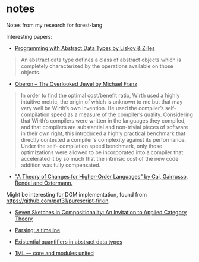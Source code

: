 # notes
Notes from my research for forest-lang

Interesting papers:

* [Programming with Abstract Data Types by Liskov & Zilles](http://citeseerx.ist.psu.edu/viewdoc/download?doi=10.1.1.136.3043&rep=rep1&type=pdf)

> An abstract data type defines a class of abstract objects which is completely characterized by the operations available on those objects.

* [Oberon – The Overlooked Jewel by Michael Franz](http://citeseerx.ist.psu.edu/viewdoc/download?doi=10.1.1.90.7173&rep=rep1&type=pdf)

> In order to find the optimal cost/benefit ratio, Wirth used a highly intuitive metric, the origin of which is unknown to me but that may very well be Wirth’s own invention. He used the compiler’s self-compilation speed as a measure of the compiler’s quality. Considering that Wirth’s compilers were written in the languages they compiled, and that compilers are substantial and non-trivial pieces of software in their own right, this introduced a highly practical benchmark that directly contested a compiler's complexity against its performance. Under the self- compilation speed benchmark, only those optimizations were allowed to be incorporated into a compiler that accelerated it by so much that the intrinsic cost of the new code addition was fully compensated.


* ["A Theory of Changes for Higher-Order Languages" by Cai, Gairrusso, Rendel and Ostermann.](https://arxiv.org/pdf/1312.0658.pdf)

Might be interesting for DOM implementation, found from https://github.com/paf31/purescript-firkin.


* [Seven Sketches in Compositionality: An Invitation to Applied Category Theory](https://arxiv.org/pdf/1803.05316.pdf)

* [Parsing: a timeline](https://jeffreykegler.github.io/personal/timeline_v3)

* [Existential quantifiers in abstract data types](https://link.springer.com/chapter/10.1007/3-540-09510-1_7)

* [1ML — core and modules united](https://people.mpi-sws.org/~rossberg/1ml/)
